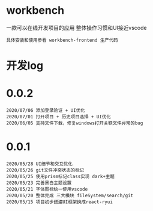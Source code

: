 # workbench
一款可以在线开发项目的应用
整体操作习惯和UI接近vscode
```
具体安装和使用参看 workbench-frontend 生产代码
```
# 开发log
# 0.0.2
```
2020/07/06 添加登录验证 + UI优化
2020/07/01 打开项目 + 历史项目选择 + UI优化
2020/06/05 支持文件下载，修复windows打开关联文件异常的bug
```
# 0.0.1
```
2020/05/28 UI细节和交互优化
2020/05/26 git文件冲突状态的标记
2020/05/25 使用prism标记class实现 dark+主题
2020/05/23 完善黑白主题设置
2020/05/21 字体图标统一使用vscode
2020/05/20 整体完成 三大模块 fileSystem/search/git
2020/05/15 项目初步搭建UI框架换成react-ryui
```
